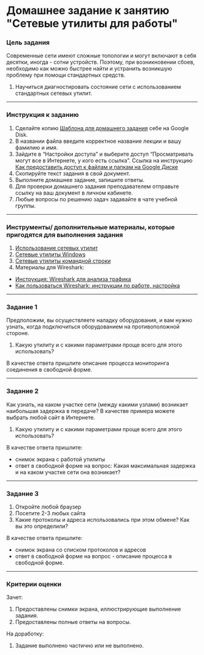 # Домашнее задание к занятию "Сетевые утилиты для работы"

### 

### Цель задания

Современные сети имеют сложные топологии и могут включают в себя десятки, иногда - сотни устройств.  Поэтому, при возникновении сбоев, необходимо как можно быстрее найти и устранить возникшую проблему при помощи стандартных средств.

1. Научиться диагностировать состояние сети с использованием стандартных сетевых утилит.

------

### 

### Инструкция к заданию

1. Сделайте копию [Шаблона для домашнего задания](https://docs.google.com/document/d/1Xl6Ed8MhlPNMg9R-45d7ouJyjBZEOp6I22YrGD3nseg/edit?usp=sharing) себе на Google Disk.
2. В названии файла введите корректное название лекции и вашу фамилию и имя.
3. Зайдите в “Настройки доступа” и выберите доступ “Просматривать могут все в Интернете, у кого есть ссылка”. Ссылка на инструкцию [Как предоставить доступ к файлам и папкам на Google Диске](https://support.google.com/docs/answer/2494822?hl=ru&co=GENIE.Platform%3DDesktop)
4. Скопируйте текст задания в свой документ.
5. Выполните домашнее задание, запишите ответы.
6. Для проверки домашнего задания преподавателем отправьте ссылку на ваш документ в личном кабинете.
7. Любые вопросы по решению задач задавайте в чате учебной группы.

------

### 

### Инструменты/ дополнительные материалы, которые пригодятся для выполнения задания

1. [Использование сетевых утилит](https://ab57.ru/netcmd.html)
2. [Сетевые утилиты Windows](http://stilus-doctus.narod.ru/netutil.html)
3. [Сетевые утилиты командной строки](https://tech-geek.ru/network-command-line-utilities/)
4. Материалы для Wireshark:
- [Инструкция: Wireshark для анализа трафика](https://losst.ru/kak-polzovatsya-wireshark-dlya-analiza-trafika)
- [Как пользоваться Wireshark: инструкции по работе, настройка](https://networkguru.ru/wireshark/)

------

### 

### Задание 1

Предположим, вы осуществляете наладку оборудования, и вам нужно узнать, когда подключиться оборудованием на противоположной стороне. 

1. Какую утилиту и с какими параметрами проще всего для этого использовать?

В качестве ответа пришлите описание процесса мониторинга соединения в свободной форме.

------

### 

### Задание 2

Как узнать, на каком участке сети (между какими узлами) возникает наибольшая задержка в передаче? В качестве примера можете выбрать любой сайт в Интернете.

1. Какую утилиту и с какими параметрами проще всего для этого использовать?

В качестве ответа пришлите:

- снимок экрана с работой утилиты
- ответ в свободной форме на вопрос: Какая максимальная задержка и на каком участке сети она возникает?

------

### 

### Задание 3

1. Откройте любой браузер
2. Посетите  2-3 любых сайта 
3. Какие протоколы и адреса использовались при этом обмене? Как вы это определили?

В качестве ответа пришлите:

- снимок экрана со списком протоколов и адресов
- ответ в свободной форме на вопрос - описание процесса в свободной форме.

------



### Критерии оценки

Зачет:

1. Предоставлены снимки экрана, иллюстрирующие выполнение задания.
2. Предоставлены полные ответы на вопросы.

На доработку:

1. Задание выполнено частично или не выполнено.
